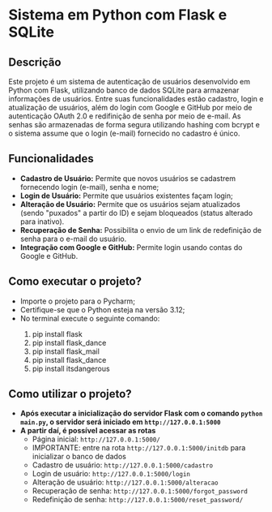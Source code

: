 <h1>Sistema em Python com Flask e SQLite</h1>

<h2>Descrição</h2>
<p>Este projeto é um sistema de autenticação de usuários desenvolvido em Python com Flask, utilizando banco de dados SQLite para armazenar informações de usuários. Entre suas funcionalidades estão cadastro, login e atualização de usuários, além do login com Google e GitHub por meio de autenticação OAuth 2.0 e redifinição de senha por meio de e-mail. As senhas são armazenadas de forma segura utilizando hashing com bcrypt e o sistema assume que o login (e-mail) fornecido no cadastro é único.</p>

<h2>Funcionalidades</h2>
<ul>
    <li><strong>Cadastro de Usuário:</strong> Permite que novos usuários se cadastrem fornecendo login (e-mail), senha e nome;</li>
    <li><strong>Login de Usuário:</strong> Permite que usuários existentes façam login;</li>
    <li><strong>Alteração de Usuário:</strong> Permite que os usuários sejam atualizados (sendo "puxados" a partir do ID) e sejam bloqueados (status alterado para inativo).</li>
    <li><strong>Recuperação de Senha:</strong> Possibilita o envio de um link de redefinição de senha para o e-mail do usuário.</li>
    <li><strong>Integração com Google e GitHub:</strong> Permite login usando contas do Google e GitHub.</li>
</ul>

<h2>Como executar o projeto?</h2>
<ul>
    <li>Importe o projeto para o Pycharm;</li>
    <li>Certifique-se que o Python esteja na versão 3.12;</li>
    <li>No terminal execute o seguinte comando:</li>
    <ol>
        <li>pip install flask</li>
        <li>pip install flask_dance</li>
        <li>pip install flask_mail</li>
        <li>pip install flask_dance</li>
        <li>pip install itsdangerous</li>
    </ol>
</ul>

<h2>Como utilizar o projeto?</h2>
<ul>
    <li><strong>Após executar a inicialização do servidor Flask com o comando <code>python main.py</code>, o servidor será iniciado em <code>http://127.0.0.1:5000</code></strong></li>
    <li><strong>A partir daí, é possível acessar as rotas</strong>
        <ul>
            <li>Página inicial: <code>http://127.0.0.1:5000/</code></li>
            <li>IMPORTANTE: entre na rota <code>http://127.0.0.1:5000/initdb</code> para inicializar o banco de dados</li>
            <li>Cadastro de usuário: <code>http://127.0.0.1:5000/cadastro</code></li>
            <li>Login de usuário: <code>http://127.0.0.1:5000/login</code></li>
            <li>Alteração de usuário: <code>http://127.0.0.1:5000/alteracao</code></li>
            <li>Recuperação de senha: <code>http://127.0.0.1:5000/forgot_password</code></li>
            <li>Redefinição de senha: <code>http://127.0.0.1:5000/reset_password/<token></code></li>
        </ul>
</ul>
